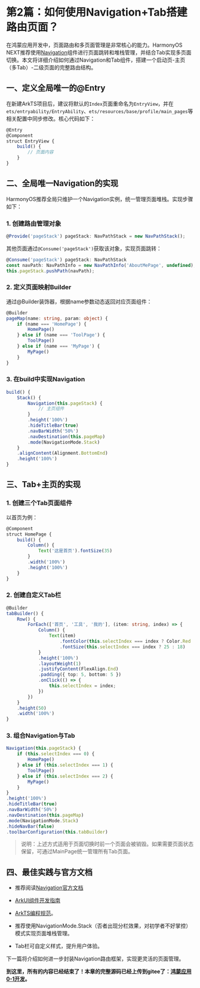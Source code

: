 # 第2篇：如何使用Navigation+Tab搭建路由页面？

在鸿蒙应用开发中，页面路由和多页面管理是非常核心的能力。HarmonyOS NEXT推荐使用[Navigation](https://developer.huawei.com/consumer/cn/doc/harmonyos-guides-V5/arkts-navigation-navigation-V5)组件进行页面跳转和堆栈管理，并结合Tab实现多页面切换。本文将详细介绍如何通过Navigation和Tab组件，搭建一个启动页-主页（多Tab）-二级页面的完整路由结构。

## 一、定义全局唯一的@Entry

在新建ArkTS项目后，建议将默认的`Index`页面重命名为`EntryView`，并在`ets/entryability/EntryAbility`、`ets/resources/base/profile/main_pages`等相关配置中同步修改。核心代码如下：

```ts
@Entry
@Component
struct EntryView {
    build() {
        // 页面内容
    }
}
```

## 二、全局唯一Navigation的实现

HarmonyOS推荐全局只维护一个Navigation实例，统一管理页面堆栈。实现步骤如下：

### 1. 创建路由管理对象

```ts
@Provide('pageStack') pageStack: NavPathStack = new NavPathStack();
```

其他页面通过`@Consume('pageStack')`获取该对象，实现页面跳转：

```ts
@Consume('pageStack') pageStack: NavPathStack
const navPath: NavPathInfo = new NavPathInfo('AboutMePage', undefined);
this.pageStack.pushPath(navPath);
```

### 2. 定义页面映射Builder

通过@Builder装饰器，根据name参数动态返回对应页面组件：

```ts
@Builder
pageMap(name: string, param: object) {
    if (name === 'HomePage') {
        HomePage()
    } else if (name === 'ToolPage') {
        ToolPage()
    } else if (name === 'MyPage') {
        MyPage()
    }
}
```

### 3. 在build中实现Navigation

```ts
build() {
    Stack() {
        Navigation(this.pageStack) {
            // 主页组件
        }
        .height('100%')
        .hideTitleBar(true)
        .navBarWidth('50%')
        .navDestination(this.pageMap)
        .mode(NavigationMode.Stack)
    }
    .alignContent(Alignment.BottomEnd)
    .height('100%')
}
```

## 三、Tab+主页的实现

### 1. 创建三个Tab页面组件

以首页为例：

```ts
@Component
struct HomePage {
    build() {
        Column() {
            Text('这是首页').fontSize(35)
        }
        .width('100%')
        .height('100%')
    }
}
```

### 2. 创建自定义Tab栏

```ts
@Builder
tabBuilder() {
    Row() {
        ForEach(['首页', '工具', '我的'], (item: string, index) => {
            Column() {
                Text(item)
                    .fontColor(this.selectIndex === index ? Color.Red : Color.Black)
                    .fontSize(this.selectIndex === index ? 25 : 18)
            }
            .height('100%')
            .layoutWeight(1)
            .justifyContent(FlexAlign.End)
            .padding({ top: 5, bottom: 5 })
            .onClick(() => {
                this.selectIndex = index;
            })
        })
    }
    .height(50)
    .width('100%')
}
```

### 3. 组合Navigation与Tab

```ts
Navigation(this.pageStack) {
    if (this.selectIndex === 0) {
        HomePage()
    } else if (this.selectIndex === 1) {
        ToolPage()
    } else if (this.selectIndex === 2) {
        MyPage()
    }
}
.height('100%')
.hideTitleBar(true)
.navBarWidth('50%')
.navDestination(this.pageMap)
.mode(NavigationMode.Stack)
.hideNavBar(false)
.toolbarConfiguration(this.tabBuilder)
```

> 说明：上述方式适用于页面切换时前一个页面会被销毁。如果需要页面状态保留，可通过MainPage统一管理所有Tab页面。

## 四、最佳实践与官方文档

- 推荐阅读[Navigation官方文档](https://developer.huawei.com/consumer/cn/doc/harmonyos-guides-V5/arkts-navigation-navigation-V5)

- [ArkUI组件开发指南](https://developer.huawei.com/consumer/cn/doc/harmonyos-guides-V5/arkts-ui-development-V5)
- [ArkTS编程规范](https://developer.huawei.com/consumer/cn/doc/harmonyos-guides-V5/arkts-coding-style-guide-V5)。
- 推荐使用NavigationMode.Stack（否者出现分栏效果，对初学者不好掌控）模式实现页面堆栈管理。
- Tab栏可自定义样式，提升用户体验。

下一篇将介绍如何进一步封装Navigation路由框架，实现更灵活的页面管理。

**到这里，所有的内容已经结束了！本章的完整源码已经上传到gitee了：[鸿蒙应用0-1开发](https://gitee.com/qincji/ZeroOneApp)。**
